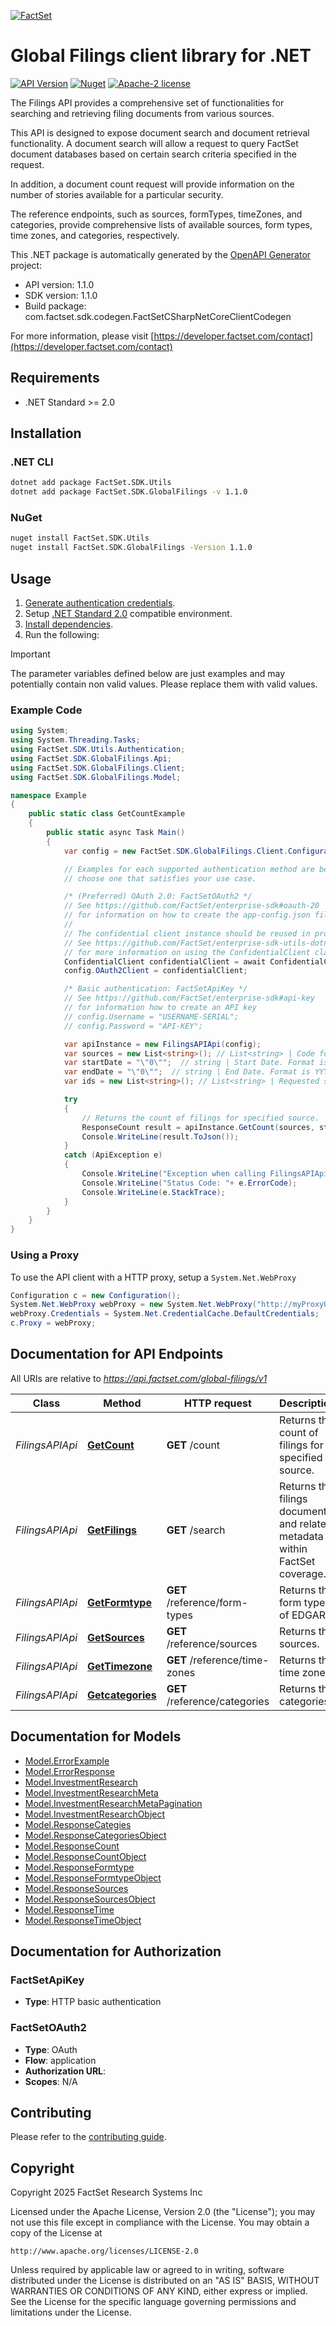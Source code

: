 [![FactSet](https://raw.githubusercontent.com/factset/enterprise-sdk/main/docs/images/factset-logo.svg)](https://www.factset.com)

# Global Filings client library for .NET

[![API Version](https://img.shields.io/badge/api-v1.1.0-blue)](https://developer.factset.com/api-catalog/global-filings-api)
[![Nuget](https://img.shields.io/badge/nuget-v1.1.0-orange)](https://www.nuget.org/packages/FactSet.SDK.GlobalFilings/1.1.0)
[![Apache-2 license](https://img.shields.io/badge/license-Apache2-brightgreen.svg)](https://www.apache.org/licenses/LICENSE-2.0)


The Filings API provides a comprehensive set of functionalities for searching and retrieving filing documents from various sources.

This API is designed to expose document search and document retrieval functionality. A document search will allow a request to query FactSet document databases based on certain search criteria specified in the request.

In addition, a document count request will provide information on the number of stories available for a particular security.

The reference endpoints, such as sources, formTypes, timeZones, and categories, provide comprehensive lists of available sources, form types, time zones, and categories, respectively.

This .NET package is automatically generated by the [OpenAPI Generator](https://openapi-generator.tech) project:

- API version: 1.1.0
- SDK version: 1.1.0
- Build package: com.factset.sdk.codegen.FactSetCSharpNetCoreClientCodegen

For more information, please visit [https://developer.factset.com/contact](https://developer.factset.com/contact)

## Requirements

* .NET Standard >= 2.0

## Installation

### .NET CLI

```bash
dotnet add package FactSet.SDK.Utils
dotnet add package FactSet.SDK.GlobalFilings -v 1.1.0
```

### NuGet

```bash
nuget install FactSet.SDK.Utils
nuget install FactSet.SDK.GlobalFilings -Version 1.1.0
```

## Usage

1. [Generate authentication credentials](../../../../README.md#authentication).
2. Setup [.NET Standard 2.0](https://docs.microsoft.com/en-us/dotnet/standard/net-standard?tabs=net-standard-2-0) compatible environment.
3. [Install dependencies](#installation).
4. Run the following:

> [!IMPORTANT]
> The parameter variables defined below are just examples and may potentially contain non valid values. Please replace them with valid values.

### Example Code

```csharp
using System;
using System.Threading.Tasks;
using FactSet.SDK.Utils.Authentication;
using FactSet.SDK.GlobalFilings.Api;
using FactSet.SDK.GlobalFilings.Client;
using FactSet.SDK.GlobalFilings.Model;

namespace Example
{
    public static class GetCountExample
    {
        public static async Task Main()
        {
            var config = new FactSet.SDK.GlobalFilings.Client.Configuration();

            // Examples for each supported authentication method are below,
            // choose one that satisfies your use case.

            /* (Preferred) OAuth 2.0: FactSetOAuth2 */
            // See https://github.com/FactSet/enterprise-sdk#oauth-20
            // for information on how to create the app-config.json file
            //
            // The confidential client instance should be reused in production environments.
            // See https://github.com/FactSet/enterprise-sdk-utils-dotnet#authentication
            // for more information on using the ConfidentialClient class
            ConfidentialClient confidentialClient = await ConfidentialClient.CreateAsync("/path/to/app-config.json");
            config.OAuth2Client = confidentialClient;

            /* Basic authentication: FactSetApiKey */
            // See https://github.com/FactSet/enterprise-sdk#api-key
            // for information how to create an API key
            // config.Username = "USERNAME-SERIAL";
            // config.Password = "API-KEY";

            var apiInstance = new FilingsAPIApi(config);
            var sources = new List<string>(); // List<string> | Code for document source to include.This is a comma-separated list. Use the ```/reference/sources``` endpoint to get the list of available sources.  
            var startDate = "\"0\"";  // string | Start Date. Format is YYYYMMDD or relative +/- days (0,-1,etc).  **Note:** **The API supports data from 1995 onwards. Ensure that the provided Date falls within this range for accurate results.**  (optional)  (default to "0")
            var endDate = "\"0\"";  // string | End Date. Format is YYYYMMDD or relative +/- days (0,-1,etc). (optional)  (default to "0")
            var ids = new List<string>(); // List<string> | Requested symbols or securities.  This is a comma-separated list with a maximum limit of 1000.  Each symbol can be a FactSet exchange symbol, CUSIP, or SEDOL. (optional) 

            try
            {
                // Returns the count of filings for specified source.
                ResponseCount result = apiInstance.GetCount(sources, startDate, endDate, ids);
                Console.WriteLine(result.ToJson());
            }
            catch (ApiException e)
            {
                Console.WriteLine("Exception when calling FilingsAPIApi.GetCount: " + e.Message );
                Console.WriteLine("Status Code: "+ e.ErrorCode);
                Console.WriteLine(e.StackTrace);
            }
        }
    }
}
```

### Using a Proxy

To use the API client with a HTTP proxy, setup a `System.Net.WebProxy`

```csharp
Configuration c = new Configuration();
System.Net.WebProxy webProxy = new System.Net.WebProxy("http://myProxyUrl:80/");
webProxy.Credentials = System.Net.CredentialCache.DefaultCredentials;
c.Proxy = webProxy;
```

## Documentation for API Endpoints

All URIs are relative to *https://api.factset.com/global-filings/v1*

Class | Method | HTTP request | Description
------------ | ------------- | ------------- | -------------
*FilingsAPIApi* | [**GetCount**](https://github.com/FactSet/enterprise-sdk/tree/main/code/dotnet/GlobalFilings/v1/docs/FilingsAPIApi.md#getcount) | **GET** /count | Returns the count of filings for specified source.
*FilingsAPIApi* | [**GetFilings**](https://github.com/FactSet/enterprise-sdk/tree/main/code/dotnet/GlobalFilings/v1/docs/FilingsAPIApi.md#getfilings) | **GET** /search | Returns the filings documents and related metadata within FactSet coverage.
*FilingsAPIApi* | [**GetFormtype**](https://github.com/FactSet/enterprise-sdk/tree/main/code/dotnet/GlobalFilings/v1/docs/FilingsAPIApi.md#getformtype) | **GET** /reference/form-types | Returns the form types of EDGAR.
*FilingsAPIApi* | [**GetSources**](https://github.com/FactSet/enterprise-sdk/tree/main/code/dotnet/GlobalFilings/v1/docs/FilingsAPIApi.md#getsources) | **GET** /reference/sources | Returns the sources.
*FilingsAPIApi* | [**GetTimezone**](https://github.com/FactSet/enterprise-sdk/tree/main/code/dotnet/GlobalFilings/v1/docs/FilingsAPIApi.md#gettimezone) | **GET** /reference/time-zones | Returns the time zones.
*FilingsAPIApi* | [**Getcategories**](https://github.com/FactSet/enterprise-sdk/tree/main/code/dotnet/GlobalFilings/v1/docs/FilingsAPIApi.md#getcategories) | **GET** /reference/categories | Returns the categories.


## Documentation for Models

 - [Model.ErrorExample](https://github.com/FactSet/enterprise-sdk/tree/main/code/dotnet/GlobalFilings/v1/docs/ErrorExample.md)
 - [Model.ErrorResponse](https://github.com/FactSet/enterprise-sdk/tree/main/code/dotnet/GlobalFilings/v1/docs/ErrorResponse.md)
 - [Model.InvestmentResearch](https://github.com/FactSet/enterprise-sdk/tree/main/code/dotnet/GlobalFilings/v1/docs/InvestmentResearch.md)
 - [Model.InvestmentResearchMeta](https://github.com/FactSet/enterprise-sdk/tree/main/code/dotnet/GlobalFilings/v1/docs/InvestmentResearchMeta.md)
 - [Model.InvestmentResearchMetaPagination](https://github.com/FactSet/enterprise-sdk/tree/main/code/dotnet/GlobalFilings/v1/docs/InvestmentResearchMetaPagination.md)
 - [Model.InvestmentResearchObject](https://github.com/FactSet/enterprise-sdk/tree/main/code/dotnet/GlobalFilings/v1/docs/InvestmentResearchObject.md)
 - [Model.ResponseCategies](https://github.com/FactSet/enterprise-sdk/tree/main/code/dotnet/GlobalFilings/v1/docs/ResponseCategies.md)
 - [Model.ResponseCategoriesObject](https://github.com/FactSet/enterprise-sdk/tree/main/code/dotnet/GlobalFilings/v1/docs/ResponseCategoriesObject.md)
 - [Model.ResponseCount](https://github.com/FactSet/enterprise-sdk/tree/main/code/dotnet/GlobalFilings/v1/docs/ResponseCount.md)
 - [Model.ResponseCountObject](https://github.com/FactSet/enterprise-sdk/tree/main/code/dotnet/GlobalFilings/v1/docs/ResponseCountObject.md)
 - [Model.ResponseFormtype](https://github.com/FactSet/enterprise-sdk/tree/main/code/dotnet/GlobalFilings/v1/docs/ResponseFormtype.md)
 - [Model.ResponseFormtypeObject](https://github.com/FactSet/enterprise-sdk/tree/main/code/dotnet/GlobalFilings/v1/docs/ResponseFormtypeObject.md)
 - [Model.ResponseSources](https://github.com/FactSet/enterprise-sdk/tree/main/code/dotnet/GlobalFilings/v1/docs/ResponseSources.md)
 - [Model.ResponseSourcesObject](https://github.com/FactSet/enterprise-sdk/tree/main/code/dotnet/GlobalFilings/v1/docs/ResponseSourcesObject.md)
 - [Model.ResponseTime](https://github.com/FactSet/enterprise-sdk/tree/main/code/dotnet/GlobalFilings/v1/docs/ResponseTime.md)
 - [Model.ResponseTimeObject](https://github.com/FactSet/enterprise-sdk/tree/main/code/dotnet/GlobalFilings/v1/docs/ResponseTimeObject.md)


## Documentation for Authorization


### FactSetApiKey

- **Type**: HTTP basic authentication


### FactSetOAuth2

- **Type**: OAuth
- **Flow**: application
- **Authorization URL**: 
- **Scopes**: N/A


## Contributing

Please refer to the [contributing guide](../../../../CONTRIBUTING.md).

## Copyright

Copyright 2025 FactSet Research Systems Inc

Licensed under the Apache License, Version 2.0 (the "License");
you may not use this file except in compliance with the License.
You may obtain a copy of the License at

    http://www.apache.org/licenses/LICENSE-2.0

Unless required by applicable law or agreed to in writing, software
distributed under the License is distributed on an "AS IS" BASIS,
WITHOUT WARRANTIES OR CONDITIONS OF ANY KIND, either express or implied.
See the License for the specific language governing permissions and
limitations under the License.

